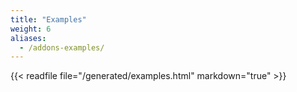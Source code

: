 ```yaml
---
title: "Examples"
weight: 6
aliases:
  - /addons-examples/
---
```


{{< readfile file="/generated/examples.html" markdown="true" >}}

